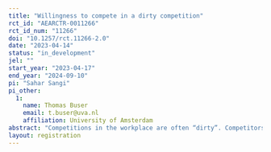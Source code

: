 ```yaml
---
title: "Willingness to compete in a dirty competition"
rct_id: "AEARCTR-0011266"
rct_id_num: "11266"
doi: "10.1257/rct.11266-2.0"
date: "2023-04-14"
status: "in_development"
jel: ""
start_year: "2023-04-17"
end_year: "2024-09-10"
pi: "Sahar Sangi"
pi_other:
  1:
    name: Thomas Buser
    email: t.buser@uva.nl
    affiliation: University of Amsterdam
abstract: "Competitions in the workplace are often “dirty”. Competitors may sabotage their opponents, lie about their contributions, or retaliate against winners. Yet, we know little about willingness to enter such competitions and how it varies across individuals. We conduct an online experiment to address several new questions regarding willingness to compete when the competition is not clean. "
layout: registration
---
```


